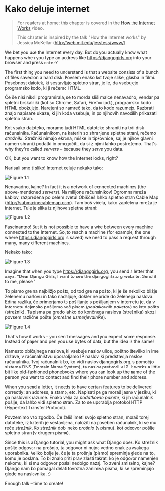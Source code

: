 # Kako deluje internet

> For readers at home: this chapter is covered in the [How the Internet Works](https://www.youtube.com/watch?v=oM9yAA09wdc) video.
> 
> This chapter is inspired by the talk "How the Internet works" by Jessica McKellar (http://web.mit.edu/jesstess/www/).

We bet you use the Internet every day. But do you actually know what happens when you type an address like https://djangogirls.org into your browser and press `enter`?

The first thing you need to understand is that a website consists of a bunch of files saved on a hard disk. Povsem enako kot tvoje slike, glasba in filmi. Posebnost datotek, ki sestavljajo spletno stran, je le, da vsebujejo programsko kodo, ki ji rečemo HTML.

Če še nisi nikoli programirala, se to morda sliši malce nenavadno, vendar pa spletni brskalniki (kot so Chrome, Safari, Firefox ipd.), programsko kodo HTML obožujejo. Narejeni so namreč tako, da to kodo razumejo. Razbrati znajo napisane ukaze, ki jih koda vsebuje, in po njihovih navodilih prikazati spletno stran.

Kot vsako datoteko, moramo tudi HTML datoteke shraniti na trdi disk računalnika. Računalnikom, na katerih so shranjene spletne strani, rečemo *strežniki*. Strežniki nimajo ekrana, miške in tipkovnice, saj je njihov glavni namen shraniti podatki in omogočiti, da si z njimi lahko postrežemo. That's why they're called *servers* – because they *serve* you data.

OK, but you want to know how the Internet looks, right?

Narisali smo ti sliko! Internet deluje nekako tako:

![Figure 1.1](images/internet_1.png)

Nenavadno, kajne? In fact it is a network of connected machines (the above-mentioned *servers*). Na milijone računalnikov! Ogromna mreža kablov, razpredena po celem svetu! Obiščeš lahko spletno stran Cable Map (http://submarinecablemap.com). Tam boš videla, kako zapletena mreža je internet. Tule je slika iz njihove spletne strani:

![Figure 1.2](images/internet_3.png)

Fascinantno! But it is not possible to have a wire between every machine connected to the Internet. So, to reach a machine (for example, the one where https://djangogirls.org is saved) we need to pass a request through many, many different machines.

Nekako tako:

![Figure 1.3](images/internet_2.png)

Imagine that when you type https://djangogirls.org, you send a letter that says: "Dear Django Girls, I want to see the djangogirls.org website. Send it to me, please!"

To pismo gre na najbližjo pošto, od tod gre na pošto, ki je še nekoliko bližje želenemu naslovu in tako nadaljuje, dokler ne pride do želenega naslova. Edina razlika, če primerjamo to pošiljanje s pošiljanjem v internetu je, da v internetu dejansko pošljemo več pisem (*podatkovnih paketov*) na isto pošto (strežnik). Ta pisma pa gredo lahko do končnega naslova (strežnika) skozi povsem različne pošte (*omrežne usmerjevalnike*). 

![Figure 1.4](images/internet_4.png)

That's how it works - you send messages and you expect some response. Instead of paper and pen you use bytes of data, but the idea is the same!

Namesto običajnega naslova, ki vsebuje naslov ulice, poštno številko in ime države, v računalništvu uporabljamo IP naslov, ki predstavlja naslov računalnika. Tvoj računalnik bo, ko vidi naslov djangogirls.org, s pomočjo sistema DNS (Domain Name System), ta naslov pretvoril v IP. It works a little bit like old-fashioned phonebooks where you can look up the name of the person you want to contact and find their phone number and address.

When you send a letter, it needs to have certain features to be delivered correctly: an address, a stamp, etc. Napisati pa ga moraš jasno v jeziku, ki ga naslovnik razume. Enako velja za *podatkovne pakete*, ki jih računalnik pošlje, da lahko vidi spletno stran. Za to se uporablja protokol HTTP (Hypertext Transfer Protocol).

Povzemimo vso zgodbo. Če želiš imeti svojo spletno stran, moraš torej datoteke, iz katerih je sestavljena, naložiti na poseben računalnik, ki se mu reče *strežnik*. Ko *strežnik* dobi neko *prošnjo* (v pismu), kot odgovor pošlje spletno stran (v drugem pismu).

Since this is a Django tutorial, you might ask what Django does. Ko strežnik pošlje odgovor na prošnjo, ta odgovor ni nujno vedno enak za vsakega uporabnika. Veliko bolje je, če je ta prošnja (pismo) spreminja glede na to, komu je poslana. To bi znalo priti prav zlasti takrat, ko je odgovor namenjen nekomu, ki si mu odgovor poslal nedolgo nazaj. To zveni smiselno, kajne? Django nam bo pomagal delati tovrstna zanimiva pisma, ki se spreminjajo glede na naslovnika. :)

Enough talk – time to create!